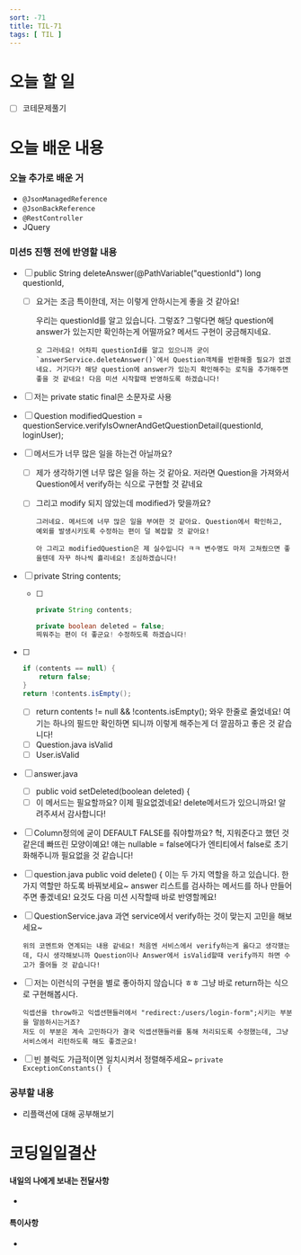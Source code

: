 ```yaml
---
sort: -71
title: TIL-71
tags: [ TIL ]
---
```


# 오늘 할 일

- [ ] 코테문제풀기

# 오늘 배운 내용  

### 오늘 추가로 배운 거

* `@JsonManagedReference`
* `@JsonBackReference`
* `@RestController`
* JQuery

### 미션5 진행 전에 반영할 내용
  - [ ] public String deleteAnswer(@PathVariable("questionId") long questionId,

      - [ ] 요거는 조금 특이한데, 저는 이렇게 안하시는게 좋을 것 같아요!

        우리는 questionId를 알고 있습니다. 그렇죠?
        그렇다면 해당 question에 answer가 있는지만 확인하는게 어떨까요?
        메서드 구현이 궁금해지네요.

        ```
        오 그러네요! 어차피 questionId를 알고 있으니까 굳이 `answerService.deleteAnswer()`에서 Question객체를 반환해줄 필요가 없겠네요. 거기다가 해당 question에 answer가 있는지 확인해주는 로직을 추가해주면 좋을 것 같네요! 다음 미션 시작할때 반영하도록 하겠습니다!
        ```

- [ ] 저는 private static final은 소문자로 사용

- [ ] Question modifiedQuestion = questionService.verifyIsOwnerAndGetQuestionDetail(questionId, loginUser);

- [ ] 메서드가 너무 많은 일을 하는건 아닐까요?

  - [ ] 제가 생각하기엔 너무 많은 일을 하는 것 같아요.
    저라면 Question을 가져와서 Question에서 verify하는 식으로 구현할 것 같네요

  - [ ] 그리고 modify 되지 않았는데 modified가 맞을까요?

    ```
    그러네요. 메서드에 너무 많은 일을 부여한 것 같아요. Question에서 확인하고, 예외를 발생시키도록 수정하는 편이 덜 복잡할 것 같아요!
    
    아 그리고 modifiedQuestion은 제 실수입니다 ㅋㅋ 변수명도 마저 고쳐줬으면 좋을텐데 자꾸 하나씩 흘리네요! 조심하겠습니다!
    ```

- [ ] private String contents;

  - [ ] ```java
    private String contents;
    
    private boolean deleted = false;
    띄워주는 편이 더 좋군요! 수정하도록 하겠습니다!
    ```

- [ ] ```java
  if (contents == null) {
      return false;
  }
  return !contents.isEmpty();
  ```

  - [ ] return contents != null && !contents.isEmpty();
    와우 한줄로 줄었네요! 여기는 하나의 필드만 확인하면 되니까 이렇게 해주는게 더 깔끔하고 좋은 것 같습니다!
  - [ ] Question.java isValid
  - [ ] User.isValid

- [ ] answer.java

  - [ ] public void setDeleted(boolean deleted) {
  - [ ] 이 메서드는 필요할까요?
    이제 필요없겠네요! delete메서드가 있으니까요! 알려주셔서 감사합니다!

- [ ] Column정의에 굳이 DEFAULT FALSE를 줘야할까요?
  헉, 지워준다고 했던 것 같은데 빠뜨린 모양이예요! 얘는 nullable = false에다가 엔티티에서 false로 초기화해주니까 필요없을 것 같습니다!

- [ ] question.java public void delete() {
  이는 두 가지 역할을 하고 있습니다. 한 가지 역할만 하도록 바꿔보세요~
  answer 리스트를 검사하는 메서드를 하나 만들어주면 좋겠네요! 요것도 다음 미션 시작할때 바로 반영할께요!

- [ ] QuestionService.java 
  과연 service에서 verify하는 것이 맞는지 고민을 해보세요~

  ```
  위의 코멘트와 연계되는 내용 같네요! 처음엔 서비스에서 verify하는게 옳다고 생각했는데, 다시 생각해보니까 Question이나 Answer에서 isValid할때 verify까지 하면 수고가 줄어들 것 같습니다!
  ```

- [ ] 저는 이런식의 구현을 별로 좋아하지 않습니다 ㅎㅎ
  그냥 바로 return하는 식으로 구현해봅시다.

  ```
  익셉션을 throw하고 익셉션핸들러에서 "redirect:/users/login-form";시키는 부분을 말씀하시는거죠?
  저도 이 부분은 계속 고민하다가 결국 익셉션핸들러를 통해 처리되도록 수정했는데, 그냥 서비스에서 리턴하도록 해도 좋겠군요!
  ```

- [ ] 빈 블럭도 가급적이면 일치시켜서 정렬해주세요~
  `private ExceptionConstants() {`

### 공부할 내용

* 리플랙션에 대해 공부해보기

# 코딩일일결산

#### 내일의 나에게 보내는 전달사항

* 

#### 특이사항

* 

